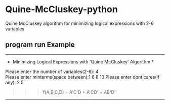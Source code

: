 # Quine-McCluskey-python
Quine McCluskey algorithm for minimizing logical expressions with 2-6 variables

## program run Example
--------------------------------------------------------------------
* Minimizing Logical Expressions with 'Quine McCluskey' Algorithm * 

 Please enter the number of variables(2-6): 4      
 Please enter minterms(space between):1 6 8 10 
 Please enter dont cares(if any): 2 5

>>> f(A,B,C,D) = A'C'D + A'CD' + AB'D' 

--------------------------------------------------------------------
